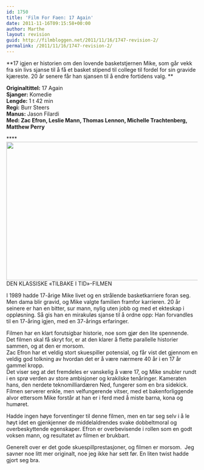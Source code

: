 ```yaml
---
id: 1750
title: 'Film For Faen: 17 Again'
date: 2011-11-16T09:15:58+00:00
author: Marthe
layout: revision
guid: http://filmbloggen.net/2011/11/16/1747-revision-2/
permalink: /2011/11/16/1747-revision-2/
---
```

**17 igjen er historien om den lovende basketstjernen Mike, som går vekk fra sin livs sjanse til å få et basket stipend til college til fordel for sin gravide kjæreste. 20 år senere får han sjansen til å endre fortidens valg. **

**Originaltittel:** 17 Again  
**Sjanger:** Komedie  
**Lengde:** 1 t 42 min  
**Regi:** Burr Steers  
**Manus:** Jason Filardi  
**Med: Zac Efron, Leslie Mann, Thomas Lennon, Michelle Trachtenberg, Matthew Perry**

****<a href="http://filmbloggen.net/?attachment_id=1748" rel="attachment wp-att-1748"><img class="alignnone size-full wp-image-1748" src="http://filmbloggen.net/wp-content/uploads//2011/11/17-AGAIN-728465.jpg" alt="" width="570" height="364" /></a>DEN KLASSISKE &laquo;TILBAKE I TID&raquo;-FILMEN

I 1989 hadde 17-årige Mike livet og en strålende basketkarriere foran seg. Men dama blir gravid, og Mike valgte familien framfor karrieren. 20 år seinere er han en bitter, sur mann, nylig uten jobb og med et ekteskap i oppløsning. Så gis han en mirakuløs sjanse til å ordne opp: Han forvandles til en 17-åring igjen, med en 37-årings erfaringer.

Filmen har en klart forutsigbar historie, noe som gjør den lite spennende. Det filmen skal få skryt for, er at den klarer å flette parallelle historier sammen, og at den er morsom.  
Zac Efron har et veldig stort skuespiller potensial, og får vist det gjennom en veldig god tolkning av hvordan det er å være nærmere 40 år i en 17 år gammel kropp.  
Det viser seg at det fremdeles er vanskelig å være 17, og Mike snubler rundt i en sprø verden av store ambisjoner og krakilske tenåringer. Kameraten hans, den nerdete teknomilliardæren Ned, fungerer som en bra sidekick. Filmen serverer enkle, men velfungerende vitser, med et bakenforliggende alvor ettersom Mike forstår at han er i ferd med å miste barna, kona og humøret.

Hadde ingen høye forventinger til denne filmen, men en tar seg selv i å le høyt idet en gjenkjenner de middelaldrendes svake dobbeltmoral og overbeskyttende egenskaper. Efron er overbevisende i rollen som en godt voksen mann, og resultatet av filmen er brukbart.

Generelt over er det gode skuespillprestasjoner, og filmen er morsom.  Jeg savner noe litt mer originalt, noe jeg ikke har sett før. En liten twist hadde gjort seg bra.